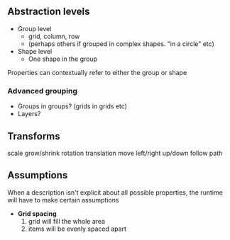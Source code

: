 ## Abstraction levels
- Group level
    - grid, column, row
    - (perhaps others if grouped in complex shapes. "in a circle" etc)
- Shape level
    - One shape in the group

Properties can contextually refer to either the group or shape

### Advanced grouping

- Groups in groups? (grids in grids etc)
- Layers?

## Transforms
scale
    grow/shrink
rotation
translation
    move left/right up/down
    follow path


## Assumptions

When a description isn't explicit about all possible properties,
the runtime will have to make certain assumptions

- **Grid spacing**
    1. grid will fill the whole area
    2. items will be evenly spaced apart